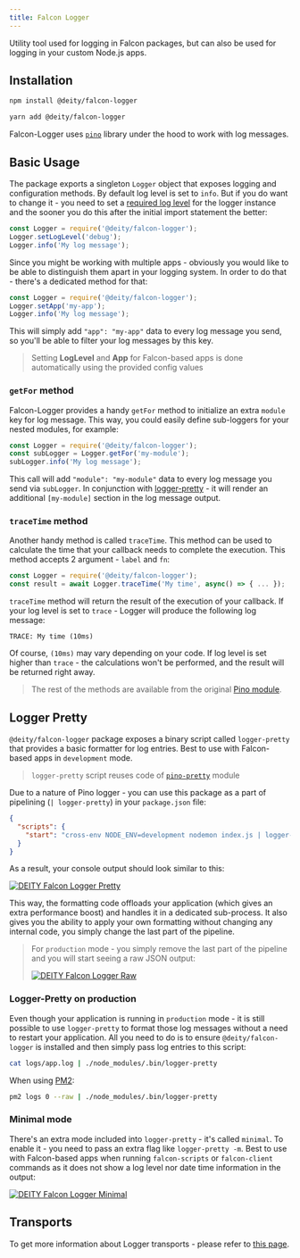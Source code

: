 ```yaml
---
title: Falcon Logger
---
```


Utility tool used for logging in Falcon packages, but can also be used for logging in your custom Node.js apps.

## Installation

<!--DOCUSAURUS_CODE_TABS-->
<!--npm-->

```bash
npm install @deity/falcon-logger
```

<!--yarn-->

```bash
yarn add @deity/falcon-logger
```
<!--END_DOCUSAURUS_CODE_TABS-->

Falcon-Logger uses [`pino`](http://getpino.io/) library under the hood to work with log messages.

## Basic Usage

The package exports a singleton `Logger` object that exposes logging and configuration methods. By default log level is set to `info`.
But if you do want to change it - you need to set a [required log level](http://getpino.io/#/docs/api?id=level-string)
for the logger instance and the sooner you do this after the initial import statement the better:

```javascript
const Logger = require('@deity/falcon-logger');
Logger.setLogLevel('debug');
Logger.info('My log message');
```

Since you might be working with multiple apps - obviously you would like to be able to distinguish them apart in your
logging system. In order to do that - there's a dedicated method for that:

```javascript
const Logger = require('@deity/falcon-logger');
Logger.setApp('my-app');
Logger.info('My log message');
```

This will simply add `"app": "my-app"` data to every log message you send, so you'll be able to filter your log messages
by this key.

> Setting **LogLevel** and **App** for Falcon-based apps is done automatically using the provided config values

### `getFor` method

Falcon-Logger provides a handy `getFor` method to initialize an extra `module` key for log message. This way, you could easily
define sub-loggers for your nested modules, for example:

```javascript
const Logger = require('@deity/falcon-logger');
const subLogger = Logger.getFor('my-module');
subLogger.info('My log message');
```

This call will add `"module": "my-module"` data to every log message you send via `subLogger`. In conjunction with
[logger-pretty](#logger-pretty) - it will render an additional `[my-module]` section in the log message output.

### `traceTime` method

Another handy method is called `traceTime`. This method can be used to calculate the time that your callback needs to complete the execution.
This method accepts 2 argument - `label` and `fn`:

```javascript
const Logger = require('@deity/falcon-logger');
const result = await Logger.traceTime('My time', async() => { ... });
```

`traceTime` method will return the result of the execution of your callback. If your log level is set to `trace` -
Logger will produce the following log message:

```text
TRACE: My time (10ms)
```

Of course, `(10ms)` may vary depending on your code. If log level is set higher than `trace` - the calculations won't be performed, and the result will be returned right away.

> The rest of the methods are available from the original [Pino module](http://getpino.io/#/docs/api).

## Logger Pretty

`@deity/falcon-logger` package exposes a binary script called `logger-pretty` that provides a basic formatter for log entries.
Best to use with Falcon-based apps in `development` mode.

> `logger-pretty` script reuses code of [`pino-pretty`](https://github.com/pinojs/pino-pretty/) module

Due to a nature of Pino logger - you can use this package as a part of pipelining (`| logger-pretty`) in your `package.json` file:

```json
{
  "scripts": {
    "start": "cross-env NODE_ENV=development nodemon index.js | logger-pretty",
  }
}
```

As a result, your console output should look similar to this:

[![DEITY Falcon Logger Pretty](assets/logger-pretty.png)](assets/logger-pretty.png)

This way, the formatting code offloads your application (which gives an extra performance boost) and handles it in a dedicated sub-process.
It also gives you the ability to apply your own formatting without changing any internal code, you simply change the last part of the pipeline.

> For `production` mode - you simply remove the last part of the pipeline and you will start seeing a raw JSON output:
>
> [![DEITY Falcon Logger Raw](assets/logger-production.png)](assets/logger-production.png)

### Logger-Pretty on production

Even though your application is running in `production` mode - it is still possible to use `logger-pretty` to format those log messages
without a need to restart your application. All you need to do is to ensure `@deity/falcon-logger` is installed
and then simply pass log entries to this script:

```bash
cat logs/app.log | ./node_modules/.bin/logger-pretty
```

When using [PM2](http://pm2.keymetrics.io/):

```bash
pm2 logs 0 --raw | ./node_modules/.bin/logger-pretty
```

### Minimal mode

There's an extra mode included into `logger-pretty` - it's called `minimal`. To enable it - you need to pass an extra flag
like `logger-pretty -m`. Best to use with Falcon-based apps when running `falcon-scripts` or `falcon-client` commands
as it does not show a log level nor date time information in the output:

[![DEITY Falcon Logger Minimal](assets/logger-minimal.png)](assets/logger-minimal.png)

## Transports

To get more information about Logger transports - please refer to [this page](http://getpino.io/#/docs/transports?id=known-transports).
